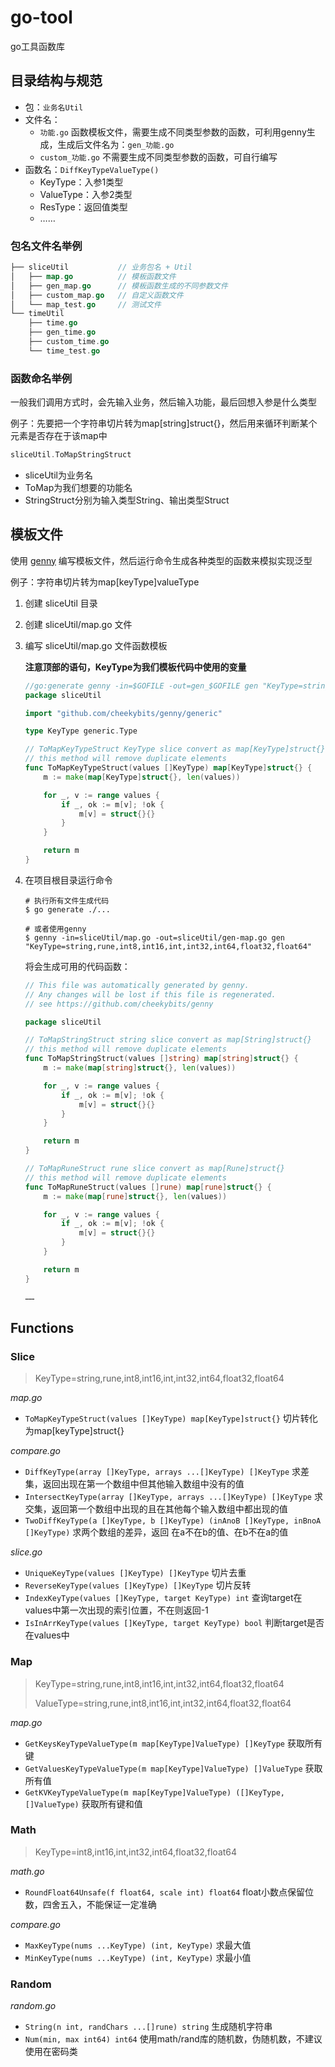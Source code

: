 # go-tool

go工具函数库

## 目录结构与规范

+ 包：`业务名Util`
+ 文件名：
    + `功能.go` 函数模板文件，需要生成不同类型参数的函数，可利用genny生成，生成后文件名为：`gen_功能.go`
    + `custom_功能.go`  不需要生成不同类型参数的函数，可自行编写
+ 函数名：`DiffKeyTypeValueType()` 
    + KeyType：入参1类型
    + ValueType：入参2类型
    + ResType：返回值类型
    + ……

### 包名文件名举例

```go
├── sliceUtil			// 业务包名 + Util
│   ├── map.go			// 模板函数文件
│   ├── gen_map.go		// 模板函数生成的不同参数文件
│   ├── custom_map.go	// 自定义函数文件
│   └── map_test.go		// 测试文件
└── timeUtil
	├── time.go
	├── gen_time.go
	├── custom_time.go
    └── time_test.go
```

### 函数命名举例

一般我们调用方式时，会先输入业务，然后输入功能，最后回想入参是什么类型

例子：先要把一个字符串切片转为map[string]struct{}，然后用来循环判断某个元素是否存在于该map中

```go
sliceUtil.ToMapStringStruct
```

+ sliceUtil为业务名
+ ToMap为我们想要的功能名
+ StringStruct分别为输入类型String、输出类型Struct

## 模板文件

使用 [genny](https://github.com/cheekybits/genny) 编写模板文件，然后运行命令生成各种类型的函数来模拟实现泛型

例子：字符串切片转为map[keyType]valueType

1. 创建 sliceUtil 目录

2. 创建 sliceUtil/map.go 文件

3. 编写 sliceUtil/map.go 文件函数模板

    **注意顶部的语句，KeyType为我们模板代码中使用的变量**

    ```go
    //go:generate genny -in=$GOFILE -out=gen_$GOFILE gen "KeyType=string,rune,int8,int16,int,int32,int64,float32,float64"
    package sliceUtil
    
    import "github.com/cheekybits/genny/generic"
    
    type KeyType generic.Type
    
    // ToMapKeyTypeStruct KeyType slice convert as map[KeyType]struct{}
    // this method will remove duplicate elements
    func ToMapKeyTypeStruct(values []KeyType) map[KeyType]struct{} {
    	m := make(map[KeyType]struct{}, len(values))
    
    	for _, v := range values {
    		if _, ok := m[v]; !ok {
    			m[v] = struct{}{}
    		}
    	}
    
    	return m
    }
    ```

4. 在项目根目录运行命令

    ```shell
    # 执行所有文件生成代码
    $ go generate ./...
    
    # 或者使用genny
    $ genny -in=sliceUtil/map.go -out=sliceUtil/gen-map.go gen "KeyType=string,rune,int8,int16,int,int32,int64,float32,float64"
    ```

    将会生成可用的代码函数：

    ```go
    // This file was automatically generated by genny.
    // Any changes will be lost if this file is regenerated.
    // see https://github.com/cheekybits/genny
    
    package sliceUtil
    
    // ToMapStringStruct string slice convert as map[String]struct{}
    // this method will remove duplicate elements
    func ToMapStringStruct(values []string) map[string]struct{} {
    	m := make(map[string]struct{}, len(values))
    
    	for _, v := range values {
    		if _, ok := m[v]; !ok {
    			m[v] = struct{}{}
    		}
    	}
    
    	return m
    }
    
    // ToMapRuneStruct rune slice convert as map[Rune]struct{}
    // this method will remove duplicate elements
    func ToMapRuneStruct(values []rune) map[rune]struct{} {
    	m := make(map[rune]struct{}, len(values))
    
    	for _, v := range values {
    		if _, ok := m[v]; !ok {
    			m[v] = struct{}{}
    		}
    	}
    
    	return m
    }
    
    ……
    ```

## Functions

### Slice

> KeyType=string,rune,int8,int16,int,int32,int64,float32,float64

*map.go*

+ `ToMapKeyTypeStruct(values []KeyType) map[KeyType]struct{}`  切片转化为map[keyType]struct{}

*compare.go*

+ `DiffKeyType(array []KeyType, arrays ...[]KeyType) []KeyType`  求差集，返回出现在第一个数组中但其他输入数组中没有的值
+ `IntersectKeyType(array []KeyType, arrays ...[]KeyType) []KeyType` 求交集，返回第一个数组中出现的且在其他每个输入数组中都出现的值
+ `TwoDiffKeyType(a []KeyType, b []KeyType) (inAnoB []KeyType, inBnoA []KeyType)` 求两个数组的差异，返回 在a不在b的值、在b不在a的值

*slice.go*

+ `UniqueKeyType(values []KeyType) []KeyType` 切片去重
+ `ReverseKeyType(values []KeyType) []KeyType` 切片反转
+ `IndexKeyType(values []KeyType, target KeyType) int` 查询target在values中第一次出现的索引位置，不在则返回-1
+ `IsInArrKeyType(values []KeyType, target KeyType) bool` 判断target是否在values中

### Map

> KeyType=string,rune,int8,int16,int,int32,int64,float32,float64
>
> ValueType=string,rune,int8,int16,int,int32,int64,float32,float64

*map.go*

+ `GetKeysKeyTypeValueType(m map[KeyType]ValueType) []KeyType` 获取所有键
+ `GetValuesKeyTypeValueType(m map[KeyType]ValueType) []ValueType` 获取所有值
+ `GetKVKeyTypeValueType(m map[KeyType]ValueType) ([]KeyType, []ValueType)` 获取所有键和值

### Math

> KeyType=int8,int16,int,int32,int64,float32,float64

*math.go*

+ `RoundFloat64Unsafe(f float64, scale int) float64` float小数点保留位数，四舍五入，不能保证一定准确

*compare.go*

+ `MaxKeyType(nums ...KeyType) (int, KeyType)` 求最大值
+ `MinKeyType(nums ...KeyType) (int, KeyType)` 求最小值

### Random

*random.go*

+ `String(n int, randChars ...[]rune) string` 生成随机字符串
+ `Num(min, max int64) int64` 使用math/rand库的随机数，伪随机数，不建议使用在密码类
